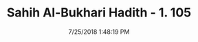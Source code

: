 ---
title        : "Sahih Al-Bukhari Hadith - 1. 105"
date         : 7/25/2018 1:48:19 PM
draft        : false
type         : "hadith"
layout       : "hadith"
BookCode     : "SHB"
VolumeNumber : "1"
HadithNumber : "105"
categories  :  ["Knowledge-People present should convey the knowledge to the absentees"]
tags  :  ["Abu Bakra"]
---
